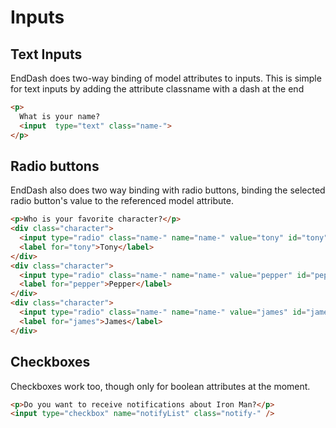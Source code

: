 Inputs
======

## Text Inputs

EndDash does two-way binding of model attributes to inputs.  This is simple for
text inputs by adding the attribute classname with a dash at the end

```html
<p>
  What is your name?
  <input  type="text" class="name-">
</p>
```

## Radio buttons

EndDash also does two way binding with radio buttons, binding the selected radio
button's value to the referenced model attribute.

```html
<p>Who is your favorite character?</p>
<div class="character">
  <input type="radio" class="name-" name="name-" value="tony" id="tony"/>
  <label for="tony">Tony</label>
</div>
<div class="character">
  <input type="radio" class="name-" name="name-" value="pepper" id="pepper"/>
  <label for="pepper">Pepper</label>
</div>
<div class="character">
  <input type="radio" class="name-" name="name-" value="james" id="james"/>
  <label for="james">James</label>
</div>
```

## Checkboxes

Checkboxes work too, though only for boolean attributes at the moment.
```html
<p>Do you want to receive notifications about Iron Man?</p>
<input type="checkbox" name="notifyList" class="notify-" />
```